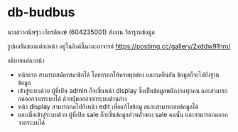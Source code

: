 # db-budbus
นางสาวกนิษฐา เกียรติพงษ์ (604235001)
ส่งงาน วิชาฐานข้อมูล 

รูปผลรันของแต่ละหน้า อยู่ในลิงค์นี้นะคะอาจารย์
https://postimg.cc/gallery/2xddw91hm/


อธิบายแต่ละหน้า
- หน้าแรก สามารถสมัครสมาชิกได้ โดยกรอกให้ครบทุกช่อง และกดยืนยัน ข้อมูลก็จะไปยังฐานข้อมูล
- เข้าสู่ระบบด้วย ผู้ที่เป้น admin ก็จะขึ้นหน้า display ซึ่งเป็นข้อมูลพนักงานทุกคน และสามารถกดออกจากระบบได้ ด้วยปุ่มออกจากระบบด้านล่าง
- หน้า display สามารถกดไปยังหน้า edit เพื่อแก้ไขข้อมู ลและสามารถลบข้อมูลได้
- และเมื่อเข้าสู่ระบบด้วย ผู้ที่เป้น sale ก็จะขึ้นข้อมูลส่วนตัวของ sale คนนั้น และสามารถกดออกจากระบบได้
